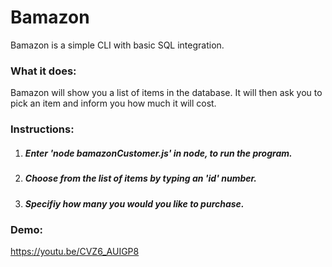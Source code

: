 # Bamazon 
Bamazon is a simple CLI with basic SQL integration.



### What it does: 
Bamazon will show you a list of items in the database. 
It will then ask you to pick an item and inform you how much it will cost. 


### Instructions: 
1. ##### Enter 'node bamazonCustomer.js' in node, to run the program. 
2. ##### Choose from the list of items by typing an 'id' number. 
3. ##### Specifiy how many you would you like to purchase. 

### Demo: 
https://youtu.be/CVZ6_AUIGP8